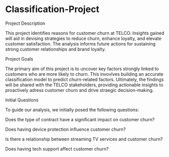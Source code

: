 # Classification-Project

Project Description

This project identifies reasons for customer churn at TELCO. Insights gained will aid in devising strategies to reduce churn, enhance loyalty, and elevate customer satisfaction. The analysis informs future actions for sustaining strong customer relationships and brand loyalty.


Project Goals

The primary aim of this project is to uncover key factors strongly linked to customers who are more likely to churn. This invovlves building an accurate classification model to predict churn-related factors. Ultimately, the findings will be shared with the TELCO stakeholders, providing actionable insights to proactively adress customer churn and drive straegic decision-making.

Initial Questions

To guide our analysis, we initially posed the following questions:

Does the type of contract have a significant impact on customer churn?

Does having device protection influence customer churn?

Is there a relationship between streaming TV services and customer churn?

Does having tech support affect customer churn?


